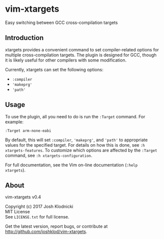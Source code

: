 # vim-xtargets
Easy switching between GCC cross-compilation targets

## Introduction

xtargets provides a convenient command to set compiler-related options for
multiple cross-compilation targets.  The plugin is designed for GCC, though it
is likely useful for other compilers with some modification.

Currently, xtargets can set the following options:
  - `:compiler`
  - `'makeprg'`
  - `'path'`

## Usage

To use the plugin, all you need to do is run the `:Target` command.  For
example:

    :Target arm-none-eabi

By default, this will set `:compiler`, `'makeprg'`, and `'path'` to
appropriate values for the specified target.  For details on how this is done,
see `:h xtargets-features`.  To customize which options are affected by the
`:Target` command, see `:h xtargets-configuration`.

For full documentation, see the Vim on-line documentation (`:help xtargets`).

## About

vim-xtargets v0.4

Copyright (c) 2017 Josh Klodnicki  
MIT License  
See `LICENSE.txt` for full license.

Get the latest version, report bugs, or contribute at
<http://github.com/joshklod/vim-xtargets>.
